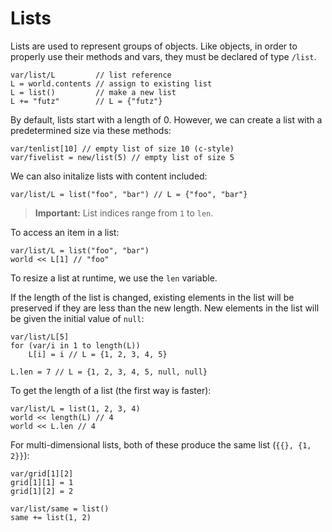 # Lists

Lists are used to represent groups of objects. Like objects, in order to properly use their methods and vars, they must be declared of type `/list`.

```dm
var/list/L         // list reference
L = world.contents // assign to existing list
L = list()         // make a new list
L += "futz"        // L = {"futz"}
```

By default, lists start with a length of 0. However, we can create a list with a predetermined size via these methods:

```dm
var/tenlist[10] // empty list of size 10 (c-style)
var/fivelist = new/list(5) // empty list of size 5
```

We can also initalize lists with content included:

```dm
var/list/L = list("foo", "bar") // L = {"foo", "bar"}
```

>**Important:** List indices range from `1` to `len`.

To access an item in a list:

```dm
var/list/L = list("foo", "bar")
world << L[1] // "foo"
```

To resize a list at runtime, we use the `len` variable.

If the length of the list is changed, existing elements in the list will be preserved if they are less than the new length. New elements in the list will be given the initial value of `null`:

```dm
var/list/L[5]
for (var/i in 1 to length(L))
	L[i] = i // L = {1, 2, 3, 4, 5}

L.len = 7 // L = {1, 2, 3, 4, 5, null, null}
```

To get the length of a list (the first way is faster):

```dm
var/list/L = list(1, 2, 3, 4)
world << length(L) // 4
world << L.len // 4
```

For multi-dimensional lists, both of these produce the same list (`{{}, {1, 2}}`):

```dm
var/grid[1][2]
grid[1][1] = 1
grid[1][2] = 2

var/list/same = list()
same += list(1, 2)
```

